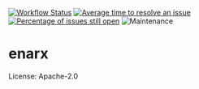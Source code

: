 [![Workflow Status](https://github.com/enarx/enarx/workflows/test/badge.svg)](https://github.com/enarx/enarx/actions?query=workflow%3A%22test%22)
[![Average time to resolve an issue](https://isitmaintained.com/badge/resolution/enarx/enarx.svg)](https://isitmaintained.com/project/enarx/enarx "Average time to resolve an issue")
[![Percentage of issues still open](https://isitmaintained.com/badge/open/enarx/enarx.svg)](https://isitmaintained.com/project/enarx/enarx "Percentage of issues still open")
![Maintenance](https://img.shields.io/badge/maintenance-activly--developed-brightgreen.svg)

# enarx

License: Apache-2.0
